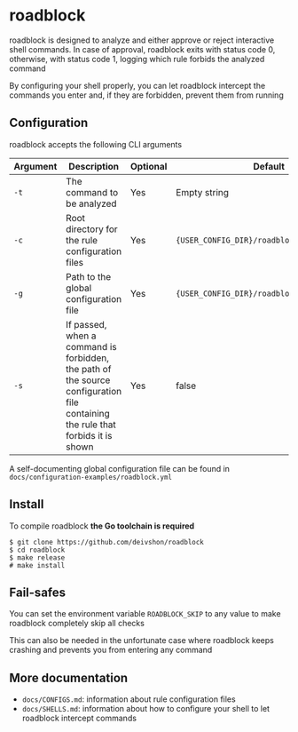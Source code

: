 # roadblock

roadblock is designed to analyze and either approve or reject interactive shell commands. In case of approval, roadblock exits with status code 0, otherwise, with status code 1, logging which rule forbids the analyzed command

By configuring your shell properly, you can let roadblock intercept the commands you enter and, if they are forbidden, prevent them from running

## Configuration

roadblock accepts the following CLI arguments

| Argument | Description                                                                                                                    | Optional | Default                                     |
| -------- | ------------------------------------------------------------------------------------------------------------------------------ | -------- | ------------------------------------------- |
| `-t`     | The command to be analyzed                                                                                                     | Yes      | Empty string                                |
| `-c`     | Root directory for the rule configuration files                                                                                | Yes      | `{USER_CONFIG_DIR}/roadblock`               |
| `-g`     | Path to the global configuration file                                                                                          | Yes      | `{USER_CONFIG_DIR}/roadblock/roadblock.yml` |
| `-s`     | If passed, when a command is forbidden, the path of the source configuration file containing the rule that forbids it is shown | Yes      | false                                       |

A self-documenting global configuration file can be found in `docs/configuration-examples/roadblock.yml`

## Install

To compile roadblock **the Go toolchain is required**

```
$ git clone https://github.com/deivshon/roadblock
$ cd roadblock
$ make release
# make install
```

## Fail-safes

You can set the environment variable `ROADBLOCK_SKIP` to any value to make roadblock completely skip all checks

This can also be needed in the unfortunate case where roadblock keeps crashing and prevents you from entering any command

## More documentation

- `docs/CONFIGS.md`: information about rule configuration files
- `docs/SHELLS.md`: information about how to configure your shell to let roadblock intercept commands
